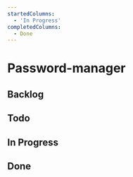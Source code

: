 ```yaml
---
startedColumns:
  - 'In Progress'
completedColumns:
  - Done
---
```


# Password-manager

## Backlog

## Todo

## In Progress

## Done
